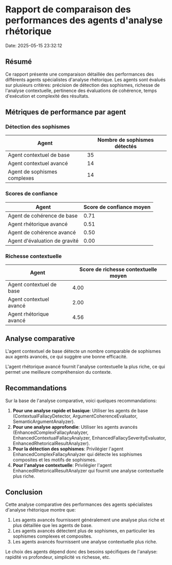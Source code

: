 # Rapport de comparaison des performances des agents d'analyse rhétorique

Date: 2025-05-15 23:32:12

## Résumé

Ce rapport présente une comparaison détaillée des performances des différents agents spécialistes d'analyse rhétorique.
Les agents sont évalués sur plusieurs critères: précision de détection des sophismes, richesse de l'analyse contextuelle,
pertinence des évaluations de cohérence, temps d'exécution et complexité des résultats.

## Métriques de performance par agent

### Détection des sophismes

| Agent | Nombre de sophismes détectés |
|-------|----------------------------|
| Agent contextuel de base | 35 |
| Agent contextuel avancé | 14 |
| Agent de sophismes complexes | 14 |

### Scores de confiance

| Agent | Score de confiance moyen |
|-------|--------------------------|
| Agent de cohérence de base | 0.71 |
| Agent rhétorique avancé | 0.51 |
| Agent de cohérence avancé | 0.50 |
| Agent d'évaluation de gravité | 0.00 |

### Richesse contextuelle

| Agent | Score de richesse contextuelle moyen |
|-------|-------------------------------------|
| Agent contextuel de base | 4.00 |
| Agent contextuel avancé | 2.00 |
| Agent rhétorique avancé | 4.56 |

## Analyse comparative

L'agent contextuel de base détecte un nombre comparable de sophismes aux agents avancés, ce qui suggère une bonne efficacité.

L'agent rhétorique avancé fournit l'analyse contextuelle la plus riche, ce qui permet une meilleure compréhension du contexte.

## Recommandations

Sur la base de l'analyse comparative, voici quelques recommandations:

1. **Pour une analyse rapide et basique**: Utiliser les agents de base (ContextualFallacyDetector, ArgumentCoherenceEvaluator, SemanticArgumentAnalyzer).
2. **Pour une analyse approfondie**: Utiliser les agents avancés (EnhancedComplexFallacyAnalyzer, EnhancedContextualFallacyAnalyzer, EnhancedFallacySeverityEvaluator, EnhancedRhetoricalResultAnalyzer).
3. **Pour la détection des sophismes**: Privilégier l'agent EnhancedComplexFallacyAnalyzer qui détecte les sophismes composites et les motifs de sophismes.
4. **Pour l'analyse contextuelle**: Privilégier l'agent EnhancedRhetoricalResultAnalyzer qui fournit une analyse contextuelle plus riche.

## Conclusion

Cette analyse comparative des performances des agents spécialistes d'analyse rhétorique montre que:

1. Les agents avancés fournissent généralement une analyse plus riche et plus détaillée que les agents de base.
2. Les agents avancés détectent plus de sophismes, en particulier les sophismes complexes et composites.
3. Les agents avancés fournissent une analyse contextuelle plus riche.

Le choix des agents dépend donc des besoins spécifiques de l'analyse: rapidité vs profondeur, simplicité vs richesse, etc.